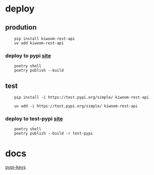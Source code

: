 # deploy

## prodution
```
    pip install kiwoom-rest-api
    uv add kiwoom-rest-api
```

### deploy to pypi [site](https://pypi.org/project/kiwoom-rest-api/)
```
    poetry shell
    poetry publish --build
```


## test
```
    pip install -i https://test.pypi.org/simple/ kiwoom-rest-api
```
```
    uv add -i https://test.pypi.org/simple/ kiwoom-rest-api
```

### deploy to test-pypi [site](https://test.pypi.org/project/kiwoom-rest-api/)
```
    poetry shell
    poetry publish --build -r test-pypi
```


# docs
[pypi-keys]()
